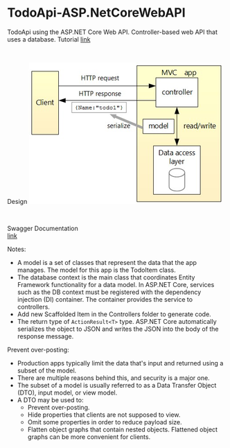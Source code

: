 # TodoApi-ASP.NetCoreWebAPI
TodoApi using the ASP.NET Core Web API. Controller-based web API that uses a database. Tutorial <a href="https://learn.microsoft.com/en-us/aspnet/core/tutorials/first-web-api?view=aspnetcore-8.0&tabs=visual-studio">link</a>

<br>

Design
<img src="./design.jpg" alt="design-screenshot">

<br>

Swagger Documentation <br>
<a href="https://learn.microsoft.com/en-us/aspnet/core/tutorials/web-api-help-pages-using-swagger?view=aspnetcore-8.0">link</a>


Notes:
<ul>
  <li>A model is a set of classes that represent the data that the app manages. The model for this app is the TodoItem class.</li>
  <li>The database context is the main class that coordinates Entity Framework functionality for a data model. In ASP.NET Core, services such as the DB context must be registered with the dependency injection (DI) container. The container provides the service to controllers.</li>
  <li>Add new Scaffolded Item in the Controllers folder to generate code.</li>
  <li>The return type of <code>ActionResult&lt;T></code> type. ASP.NET Core automatically serializes the object to JSON and writes the JSON into the body of the response message.</li>
</ul>

Prevent over-posting:
<ul>
  <li>Production apps typically limit the data that's input and returned using a subset of the model. </li>
  <li>There are multiple reasons behind this, and security is a major one.</li>
  <li>The subset of a model is usually referred to as a Data Transfer Object (DTO), input model, or view model.</li>
  <li>A DTO may be used to:
    <ul>
      <li>Prevent over-posting.</li>
      <li>Hide properties that clients are not supposed to view.</li>
      <li>Omit some properties in order to reduce payload size.</li>
      <li>Flatten object graphs that contain nested objects. Flattened object graphs can be more convenient for clients.</li>
    </ul>
  </li>
</ul>